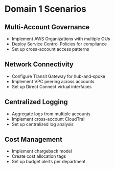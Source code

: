 # Domain 1 Scenarios

## Multi-Account Governance
- Implement AWS Organizations with multiple OUs
- Deploy Service Control Policies for compliance
- Set up cross-account access patterns

## Network Connectivity
- Configure Transit Gateway for hub-and-spoke
- Implement VPC peering across accounts
- Set up Direct Connect virtual interfaces

## Centralized Logging
- Aggregate logs from multiple accounts
- Implement cross-account CloudTrail
- Set up centralized log analysis

## Cost Management
- Implement chargeback model
- Create cost allocation tags
- Set up budget alerts per department
